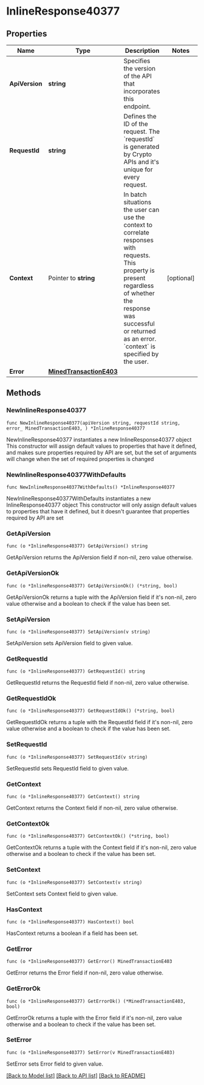# InlineResponse40377

## Properties

Name | Type | Description | Notes
------------ | ------------- | ------------- | -------------
**ApiVersion** | **string** | Specifies the version of the API that incorporates this endpoint. | 
**RequestId** | **string** | Defines the ID of the request. The &#x60;requestId&#x60; is generated by Crypto APIs and it&#39;s unique for every request. | 
**Context** | Pointer to **string** | In batch situations the user can use the context to correlate responses with requests. This property is present regardless of whether the response was successful or returned as an error. &#x60;context&#x60; is specified by the user. | [optional] 
**Error** | [**MinedTransactionE403**](MinedTransactionE403.md) |  | 

## Methods

### NewInlineResponse40377

`func NewInlineResponse40377(apiVersion string, requestId string, error_ MinedTransactionE403, ) *InlineResponse40377`

NewInlineResponse40377 instantiates a new InlineResponse40377 object
This constructor will assign default values to properties that have it defined,
and makes sure properties required by API are set, but the set of arguments
will change when the set of required properties is changed

### NewInlineResponse40377WithDefaults

`func NewInlineResponse40377WithDefaults() *InlineResponse40377`

NewInlineResponse40377WithDefaults instantiates a new InlineResponse40377 object
This constructor will only assign default values to properties that have it defined,
but it doesn't guarantee that properties required by API are set

### GetApiVersion

`func (o *InlineResponse40377) GetApiVersion() string`

GetApiVersion returns the ApiVersion field if non-nil, zero value otherwise.

### GetApiVersionOk

`func (o *InlineResponse40377) GetApiVersionOk() (*string, bool)`

GetApiVersionOk returns a tuple with the ApiVersion field if it's non-nil, zero value otherwise
and a boolean to check if the value has been set.

### SetApiVersion

`func (o *InlineResponse40377) SetApiVersion(v string)`

SetApiVersion sets ApiVersion field to given value.


### GetRequestId

`func (o *InlineResponse40377) GetRequestId() string`

GetRequestId returns the RequestId field if non-nil, zero value otherwise.

### GetRequestIdOk

`func (o *InlineResponse40377) GetRequestIdOk() (*string, bool)`

GetRequestIdOk returns a tuple with the RequestId field if it's non-nil, zero value otherwise
and a boolean to check if the value has been set.

### SetRequestId

`func (o *InlineResponse40377) SetRequestId(v string)`

SetRequestId sets RequestId field to given value.


### GetContext

`func (o *InlineResponse40377) GetContext() string`

GetContext returns the Context field if non-nil, zero value otherwise.

### GetContextOk

`func (o *InlineResponse40377) GetContextOk() (*string, bool)`

GetContextOk returns a tuple with the Context field if it's non-nil, zero value otherwise
and a boolean to check if the value has been set.

### SetContext

`func (o *InlineResponse40377) SetContext(v string)`

SetContext sets Context field to given value.

### HasContext

`func (o *InlineResponse40377) HasContext() bool`

HasContext returns a boolean if a field has been set.

### GetError

`func (o *InlineResponse40377) GetError() MinedTransactionE403`

GetError returns the Error field if non-nil, zero value otherwise.

### GetErrorOk

`func (o *InlineResponse40377) GetErrorOk() (*MinedTransactionE403, bool)`

GetErrorOk returns a tuple with the Error field if it's non-nil, zero value otherwise
and a boolean to check if the value has been set.

### SetError

`func (o *InlineResponse40377) SetError(v MinedTransactionE403)`

SetError sets Error field to given value.



[[Back to Model list]](../README.md#documentation-for-models) [[Back to API list]](../README.md#documentation-for-api-endpoints) [[Back to README]](../README.md)



